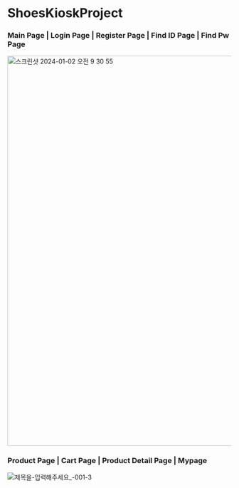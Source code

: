 # ShoesKioskProject


### Main Page    |    Login Page    |    Register Page    |    Find ID Page    |    Find Pw Page
<img width="876" alt="스크린샷 2024-01-02 오전 9 30 55" src="https://github.com/kimsor1/KioskProject/assets/151493474/b5ce733c-8b48-4272-a375-ef37f9126c25">

### Product Page    |    Cart Page    |    Product Detail Page    |    Mypage
![제목을-입력해주세요_-001-3](https://github.com/kimsor1/KioskProject/assets/151493474/8b44fe1e-35b6-4c60-b81b-72118dc0a340)
